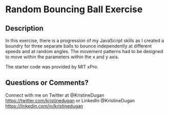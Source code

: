 # Random Bouncing Ball Exercise

## Description

In this exercise, there is a progression of my JavaScript skills as I created a boundry for three separate balls to bounce independently at different speeds and at random angles. The movement patterns had to be designed to move within the parameters within the x and y axis.

The starter code was provided by MIT xPro.


## Questions or Comments?

Connect with me on Twitter at @KristineDugan <https://twitter.com/kristinedugan> or LinkedIn @KristineDugan <https://linkedin.com/in/kristinedugan>
